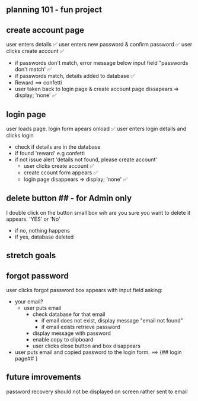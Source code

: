 ## planning 101 - fun project ##

## create account page ##
user enters details ✅
user enters new password & confirm password ✅
user clicks create account ✅
- if passwords don't match, error message below input field "passwords don't match' ✅
- if passwords match, details added to database ✅
- Reward ==> confetti
- user taken back to login page & create account page dissapears => display; 'none' ✅

## login page ##
user loads page. login form apears onload ✅
user enters login details and clicks login
- check if details are in the database
- if found 'reward' e.g confetti
- if not issue alert 'details not found, please create account'
    - user clicks create account ✅
    - create ccount form appears ✅
    - login page disappears => display; 'none' ✅

## delete button ## - for Admin only
I double click on the button
small box wih are you sure you want to delete it appears. 'YES' or 'No'
- if no, nothing happens
- if yes, database deleted



## stretch goals ##
## forgot password ##
user clicks forgot password
box appears with input field asking:
- your email?
    - user puts email
        - check database for that email 
            - if email does not exist, display message "email not found"
            - if email exists retrieve password
        - display message with password
        - enable copy to clipboard
        - user clicks close button and box disappears
- user puts email and copied password to the login form. ==> {## login page## }


## future imrovements ##
password recovery should not be displayed on screen rather sent to email